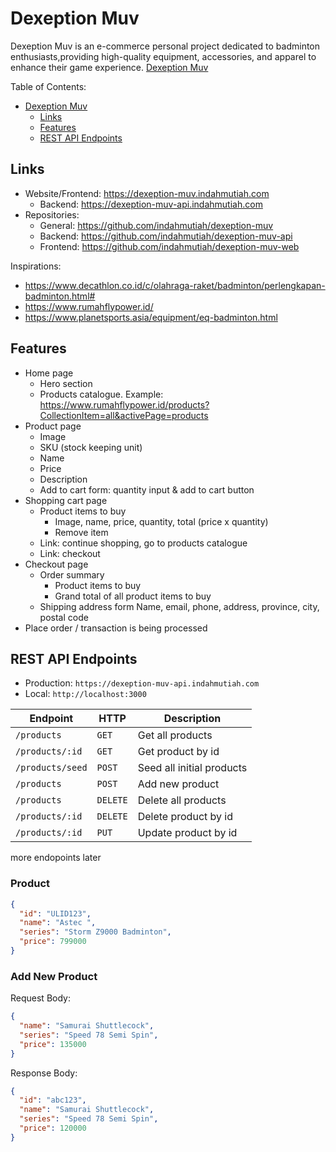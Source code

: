 # Dexeption Muv

Dexeption Muv is an e-commerce personal project dedicated to badminton enthusiasts,providing high-quality equipment, accessories, and apparel to enhance their game experience.
[Dexeption Muv](https://dexeption-muv.indahmutiah.com)

Table of Contents:

- [Dexeption Muv](#dexeption-muv)
  - [Links](#links)
  - [Features](#features)
  - [REST API Endpoints](#rest-api-endpoints)

## Links

- Website/Frontend: <https://dexeption-muv.indahmutiah.com>
  - Backend: <https://dexeption-muv-api.indahmutiah.com>
- Repositories:
  - General: <https://github.com/indahmutiah/dexeption-muv>
  - Backend: <https://github.com/indahmutiah/dexeption-muv-api>
  - Frontend: <https://github.com/indahmutiah/dexeption-muv-web>

Inspirations:

- <https://www.decathlon.co.id/c/olahraga-raket/badminton/perlengkapan-badminton.html#>
- <https://www.rumahflypower.id/>
- <https://www.planetsports.asia/equipment/eq-badminton.html>

## Features

- Home page
  - Hero section
  - Products catalogue. Example: <https://www.rumahflypower.id/products?CollectionItem=all&activePage=products>
- Product page
  - Image
  - SKU (stock keeping unit)
  - Name
  - Price
  - Description
  - Add to cart form: quantity input & add to cart button
- Shopping cart page
  - Product items to buy
    - Image, name, price, quantity, total (price x quantity)
    - Remove item
  - Link: continue shopping, go to products catalogue
  - Link: checkout
- Checkout page
  - Order summary
    - Product items to buy
    - Grand total of all product items to buy
  - Shipping address form
    Name, email, phone, address, province, city, postal code
- Place order / transaction is being processed

## REST API Endpoints

- Production: `https://dexeption-muv-api.indahmutiah.com`
- Local: `http://localhost:3000`

| Endpoint         | HTTP     | Description               |
| ---------------- | -------- | ------------------------- |
| `/products`      | `GET`    | Get all products          |
| `/products/:id`  | `GET`    | Get product by id         |
| `/products/seed` | `POST`   | Seed all initial products |
| `/products`      | `POST`   | Add new product           |
| `/products`      | `DELETE` | Delete all products       |
| `/products/:id`  | `DELETE` | Delete product by id      |
| `/products/:id`  | `PUT`    | Update product by id      |

more endopoints later

### Product

```json
{
  "id": "ULID123",
  "name": "Astec ",
  "series": "Storm Z9000 Badminton",
  "price": 799000
}
```

### Add New Product

Request Body:

```json
{
  "name": "Samurai Shuttlecock",
  "series": "Speed 78 Semi Spin",
  "price": 135000
}
```

Response Body:

```json
{
  "id": "abc123",
  "name": "Samurai Shuttlecock",
  "series": "Speed 78 Semi Spin",
  "price": 120000
}
```
